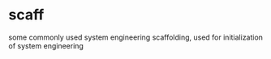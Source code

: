 # scaff
some commonly used system engineering scaffolding, used for initialization of system engineering
